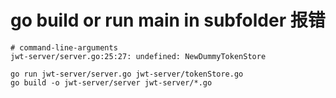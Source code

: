 # go build or run main in subfolder 报错
```
# command-line-arguments
jwt-server/server.go:25:27: undefined: NewDummyTokenStore
```
` go run jwt-server/server.go jwt-server/tokenStore.go `  
` go build -o jwt-server/server jwt-server/*.go `

